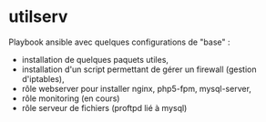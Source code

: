 # utilserv
Playbook ansible avec quelques configurations de "base" :
  - installation de quelques paquets utiles,
  - installation d'un script permettant de gérer un firewall (gestion d'iptables),
  - rôle webserver pour installer nginx, php5-fpm, mysql-server,
  - rôle monitoring (en cours)
  - rôle serveur de fichiers (proftpd lié à mysql)
